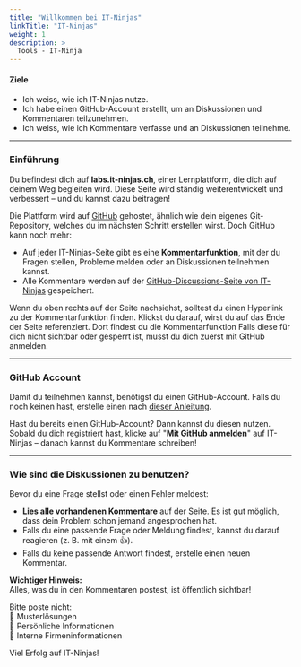```yaml
---
title: "Willkommen bei IT-Ninjas"
linkTitle: "IT-Ninjas"
weight: 1
description: >
  Tools - IT-Ninja
---
```


#### Ziele

- Ich weiss, wie ich IT-Ninjas nutze.
- Ich habe einen GitHub-Account erstellt, um an Diskussionen und Kommentaren teilzunehmen.
- Ich weiss, wie ich Kommentare verfasse und an Diskussionen teilnehme.

---

### Einführung

Du befindest dich auf **labs.it-ninjas.ch**, einer Lernplattform, die dich auf deinem Weg begleiten wird.
Diese Seite wird ständig weiterentwickelt und verbessert – und du kannst dazu beitragen!

Die Plattform wird auf [GitHub](https://github.com/) gehostet, ähnlich wie dein eigenes Git-Repository, welches du im nächsten Schritt erstellen wirst. Doch GitHub kann noch mehr:

- Auf jeder IT-Ninjas-Seite gibt es eine **Kommentarfunktion**, mit der du Fragen stellen, Probleme melden oder an Diskussionen teilnehmen kannst.
- Alle Kommentare werden auf der [GitHub-Discussions-Seite von IT-Ninjas](https://github.com/it-ninjas/labs/discussions) gespeichert.

Wenn du oben rechts auf der Seite nachsiehst, solltest du einen Hyperlink zu der Kommentarfunktion finden.
Klickst du darauf, wirst du auf das Ende der Seite referenziert. Dort findest du die Kommentarfunktion
Falls diese für dich nicht sichtbar oder gesperrt ist, musst du dich zuerst mit GitHub anmelden.

---

### GitHub Account

Damit du teilnehmen kannst, benötigst du einen GitHub-Account. Falls du noch keinen hast, erstelle einen nach [dieser Anleitung](https://docs.github.com/de/get-started/start-your-journey/creating-an-account-on-github).

Hast du bereits einen GitHub-Account? Dann kannst du diesen nutzen.
Sobald du dich registriert hast, klicke auf "**Mit GitHub anmelden**" auf IT-Ninjas – danach kannst du Kommentare schreiben!

---

### Wie sind die Diskussionen zu benutzen?

Bevor du eine Frage stellst oder einen Fehler meldest:

- **Lies alle vorhandenen Kommentare** auf der Seite. Es ist gut möglich, dass dein Problem schon jemand angesprochen hat.
- Falls du eine passende Frage oder Meldung findest, kannst du darauf reagieren (z. B. mit einem 👍).
- Falls du keine passende Antwort findest, erstelle einen neuen Kommentar.

**Wichtiger Hinweis:** \
Alles, was du in den Kommentaren postest, ist öffentlich sichtbar!

Bitte poste nicht: \
🚫 Musterlösungen \
🚫 Persönliche Informationen \
🚫 Interne Firmeninformationen

Viel Erfolg auf IT-Ninjas!
